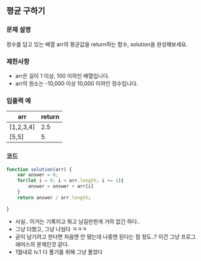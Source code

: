 ## 평균 구하기

### **문제 설명**

정수를 담고 있는 배열 arr의 평균값을 return하는 함수, solution을 완성해보세요.

### **제한사항**

- arr은 길이 1 이상, 100 이하인 배열입니다.
- arr의 원소는 -10,000 이상 10,000 이하인 정수입니다.

### **입출력 예**

|arr|return|
|---|---|
|[1,2,3,4]|2.5|
|[5,5]|5|
### 코드

```jsx
function solution(arr) {
    var answer = 0;
    for(let i = 0; i < arr.length; i += 1){
        answer = answer + arr[i]
    }
    return answer / arr.length;
    
}
```

- 사실.. 이거는 기록이고 뭐고 남길만한게 거의 없긴 하다..
- 그냥 더했고, 그냥 나눴다 ㅋㅋㅋ
- 굳이 남기려고 한다면 처음엔 안 됐는데 나중엔 된다는 점 정도..? 이건 그냥 프로그래머스의 문제인것 같다.
- 1월내로 lv.1 다 풀기를 위해 그냥 풀었다
